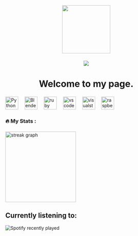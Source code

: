 <div align="center">
  <img height="150" src="https://avatars.githubusercontent.com/u/72793345?v=4"  />
</div>

###


###

<div align="center">
  <img src="https://visitor-badge.laobi.icu/badge?page_id=kitsune.kitsune&"  />
</div>

###

<h1 align="center">Welcome to my page.</h1>

###


<div align="left">
  <img src="https://cdn.jsdelivr.net/gh/devicons/devicon/icons/python/python-plain.svg" height="40" alt="Python Logo"  />
  <img width="12" />
  <img src="https://cdn.jsdelivr.net/gh/devicons/devicon/icons/blender/blender-original.svg" height="40" alt="Blender logo"  />
  <img width="12" />
  <img src="https://cdn.jsdelivr.net/gh/devicons/devicon/icons/sqlite/sqlite-original.svg" height="40" alt="ruby logo"  />
  <img width="12" />
   <img src="https://cdn.jsdelivr.net/gh/devicons/devicon/icons/vscode/vscode-original.svg" height="40" alt="vscode logo"  />
  <img width="12" />
  <img src="https://cdn.jsdelivr.net/gh/devicons/devicon/icons/visualstudio/visualstudio-plain.svg" height="40" alt="visualstudio logo"  />
  <img width="12" />
  <img src="https://cdn.jsdelivr.net/gh/devicons/devicon/icons/raspberrypi/raspberrypi-original.svg" height="40" alt="raspberrypi logo"  />
  <img width="12" />
</div>

###

<h3 align="left">🔥   My Stats :</h3>

###

<div align="left">
  <img src="https://streak-stats.demolab.com?user=kitsune-san&locale=en&mode=daily&theme=dark&hide_border=false&border_radius=5&order=3" height="220" alt="streak graph"  />
</div>

##  Currently listening to:
<div align="left">
  <img src="https://spotify-recently-played-readme.vercel.app/api?count=5&user=li4dax88j3tc546e72igjany6" alt="Spotify recently played"  />
</div>
